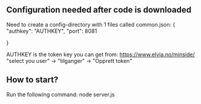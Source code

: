 
## Configuration needed after code is downloaded

Need to create a config-directory with 1 files called
common.json:
{
    "authkey": "AUTHKEY",
    "port": 8081

}

AUTHKEY is the token key you can get from:
https://www.elvia.no/minside/ "select you user" -> "tilganger" -> "Opprett token"


## How to start?
Run the following command:
node server.js

